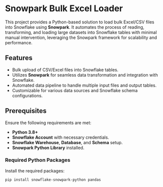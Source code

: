 # **Snowpark Bulk Excel Loader**

This project provides a Python-based solution to load bulk Excel/CSV files into Snowflake using **Snowpark**. It automates the process of reading, transforming, and loading large datasets into Snowflake tables with minimal manual intervention, leveraging the Snowpark framework for scalability and performance.

## **Features**
- Bulk upload of CSV/Excel files into Snowflake tables.
- Utilizes **Snowpark** for seamless data transformation and integration with Snowflake.
- Automated data pipeline to handle multiple input files and output tables.
- Customizable for various data sources and Snowflake schema configurations.

  
## **Prerequisites**
Ensure the following requirements are met:
- **Python 3.8+**
- **Snowflake Account** with necessary credentials.
- **Snowflake Warehouse**, **Database**, and **Schema** setup.
- **Snowpark Python Library** installed.

### **Required Python Packages**
Install the required packages:
```bash
pip install snowflake-snowpark-python pandas
